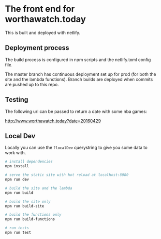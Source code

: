 # The front end for worthawatch.today

This is built and deployed with netlify.

## Deployment process

The build process is configured in npm scripts and the netlify.toml config file.

The master branch has continuous deployment set up for prod (for both the site and the lambda functions). Branch builds are deployed when commits are pushed up to this repo.

## Testing

The following url can be passed to return a date with some nba games:

http://www.worthawatch.today?date=20160429

## Local Dev

Locally you can use the `?localDev` querystring to give you some data to work with.

``` bash
# install dependencies
npm install

# serve the static site with hot reload at localhost:8080
npm run dev

# build the site and the lambda
npm run build

# build the site only
npm run build-site

# build the functions only
npm run build-functions

# run tests
npm run test
```
